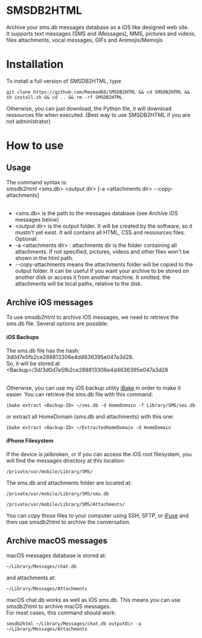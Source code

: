 # SMSDB2HTML
Archive your sms.db messages database as a iOS like designed web site.<br>
It supports text messages (SMS and iMessages), MMS, pictures and videos, files attachments, vocal messages, GIFs and Animojis/Memojis

# Installation
To install a full version of SMSDB2HTML, type

    git clone https://github.com/Maxmad68/SMSDB2HTML && cd SMSDB2HTML && sh install.sh && cd .. && rm -rf SMSDB2HTML

Otherwise, you can just download, the Python file, it will download ressources file when executed. (Best way to use SMSDB2HTML if you are not administrator)

# How to use
## Usage
The command syntax is:<br>
  smsdb2html \<sms.db> \<output dir> [-a \<attachments dir> --copy-attachments]<br><br>
   
 - \<sms.db> is the path to the messages database (see Archive iOS messages below)<br>
 - \<output dir> is the output folder. It will be created by the software, so it mustn't yet exist. It will contains all HTML, CSS and ressources files.<br>
Optional:<br>
 - -a \<attachments dir> : attachments dir is the folder containing all attachments. If not specified, pictures, videos and other files won't be shown in the html path.
 - --copy-attachments means the attachments folder will be copied to the output folder. It can be useful if you want your archive to be stored on another disk or access it from another machine. It omitted, the attachments will be local paths, relative to the disk.

## Archive iOS messages

To use smsdb2html to archive iOS messages, we need to retrieve the sms.db file.
Several options are possible:

#### iOS Backups

The sms.db file has the hash: 3d0d7e5fb2ce288813306e4d4636395e047a3d28.<br>
So, it will be stored at \<Backup>/3d/3d0d7e5fb2ce288813306e4d4636395e047a3d28<br><br>
    
Otherwise, you can use my iOS backup utility [iBake](https://github.com/Maxmad68/iBake) in order to make it easier.
You can retrieve the sms.db file with this command:

    ibake extract <Backup-ID> ~/sms.db -d HomeDomain -f Library/SMS/sms.db

or extract all HomeDomain (sms.db and attachments) with this one:

    ibake extract <Backup-ID> ~/ExtractedHomeDomain -d HomeDomain
  
#### iPhone Filesystem

If the device is jailbroken, or if you can access the iOS root filesystem, you will find the messages directory at this location:

    /private/var/mobile/Library/SMS/

The sms.db and attachments folder are located at:

    /private/var/mobile/Library/SMS/sms.db
    
    /private/var/mobile/Library/SMS/Attachments/


You can copy those files to your computer using SSH, SFTP, or [iFuse](https://github.com/libimobiledevice/ifuse) and then use smsdb2html to archive the conversation.

## Archive macOS messages

macOS messages database is stored at:
    
    ~/Library/Messages/chat.db
    
and attachments at:

    ~/Library/Messages/Attachments

macOS chat.db works as well as iOS sms.db. This means you can use smsdb2html to archive macOS messages.<br>
For most cases, this command should work:

    smsdb2html ~/Library/Messages/chat.db outputDir -a ~/Library/Messages/Attachments
